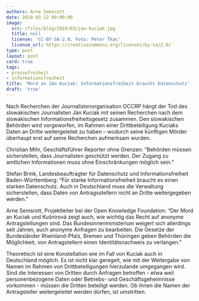 ```yaml
---
authors: Arne Semsrott
date: 2018-03-12 09:00:00
image:
  src: /files/blog/2018/03/jan-kuciak.jpg
  title: null
  license: 'CC-BY-SA-2.0, Foto: Peter Tkac'
  license_url: https://creativecommons.org/licenses/by-sa/2.0/
type: post
layout: post
card: true
tags:
- pressefreiheit
- informationsfreiheit
title: 'Mord an Ján Kuciak: Informationsfreiheit braucht Datenschutz'
draft: 'true'
---
```


Nach Recherchen der Journalistenorganisation OCCRP hängt der Tod des slowakischen Journalisten Ján Kuciak mit seinen Recherchen nach dem slowakischen Informationsfreiheitsgesetz zusammen. Den slowakischen Behörden wird vorgeworfen, im Rahmen einer Drittbeteiligung Kuciaks Daten an Dritte weitergeleitet zu haben – wodurch seine künftigen Mörder überhaupt erst auf seine Recherchen aufmerksam wurden.

Christian Mihr, Geschäftsführer Reporter ohne Grenzen: “Behörden müssen sicherstellen, dass Journalisten geschützt werden. Der Zugang zu amtlichen Informationen muss ohne Einschränkungen möglich sein.”

Stefan Brink, Landesbeauftragter für Datenschutz und Informationsfreiheit Baden-Württemberg: “Für starke Informationsfreiheit braucht es einen starken Datenschutz. Auch in Deutschland muss die Verwaltung sicherstellen, dass Daten von Antragsstellern nicht an Dritte weitergegeben werden.”

Arne Semsrott, Projektleiter bei der Open Knowledge Foundation: “Der Mord an Kuciak und Kušnírová zeigt auch, wie wichtig das Recht auf anonyme Antragstellungen sind. Das Bundesinnenministerium weigert sich allerdings seit Jahren, auch anonyme Anfragen zu bearbeiten. Die Gesetze der Bundesländer Rheinland-Pfalz, Bremen und Thüringen geben Behörden die Möglichkeit, von Antragstellern einen Identitätsnachweis zu verlangen.”

Theoretisch ist eine Konstellation wie im Fall von Kuciak auch in Deutschland möglich. Es ist nicht klar geregelt, wie mit der Weitergabe von Namen im Rahmen von Drittbeteiligungen hierzulande umgegangen wird. Sind die Interessen von Dritten durch Anfragen betroffen - etwa weil personenbezogene Daten oder Betriebs- und Geschäftsgeheimnisse vorkommen - müssen die Dritten beteiligt werden. Ob ihnen die Namen der Antragsteller weitergeleitet werden dürfen, ist umstritten.